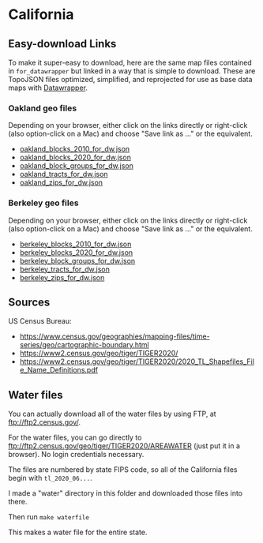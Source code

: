 # California

## Easy-download Links

To make it super-easy to download, here are the same map files contained in `for_datawrapper` but linked in a way that is simple to download. These are TopoJSON files optimized, simplified, and reprojected for use as base data maps with [Datawrapper](https://datawrapper.de).

### Oakland geo files

Depending on your browser, either click on the links directly or right-click (also option-click on a Mac) and choose "Save link as ..." or the equivalent. 

- [oakland_blocks_2010_for_dw.json](https://raw.githubusercontent.com/ReallyGoodSmarts/map-library/main/california/for_datawrapper/oakland_blocks_2010_for_dw.json)
- [oakland_blocks_2020_for_dw.json](https://raw.githubusercontent.com/ReallyGoodSmarts/map-library/main/california/for_datawrapper/oakland_blocks_2020_for_dw.json)
- [oakland_block_groups_for_dw.json](https://raw.githubusercontent.com/ReallyGoodSmarts/map-library/main/california/for_datawrapper/oakland_block_groups_for_dw.json)
- [oakland_tracts_for_dw.json](https://raw.githubusercontent.com/ReallyGoodSmarts/map-library/main/california/for_datawrapper/oakland_tracts_for_dw.json)
- [oakland_zips_for_dw.json](https://raw.githubusercontent.com/ReallyGoodSmarts/map-library/main/california/for_datawrapper/oakland_zips_for_dw.json)

### Berkeley geo files

Depending on your browser, either click on the links directly or right-click (also option-click on a Mac) and choose "Save link as ..." or the equivalent. 

- [berkeley_blocks_2010_for_dw.json](https://raw.githubusercontent.com/ReallyGoodSmarts/map-library/main/california/for_datawrapper/berkeley_blocks_2010_for_dw.json)
- [berkeley_blocks_2020_for_dw.json](https://raw.githubusercontent.com/ReallyGoodSmarts/map-library/main/california/for_datawrapper/berkeley_blocks_2020_for_dw.json)
- [berkeley_block_groups_for_dw.json](https://raw.githubusercontent.com/ReallyGoodSmarts/map-library/main/california/for_datawrapper/berkeley_block_groups_for_dw.json)
- [berkeley_tracts_for_dw.json](https://raw.githubusercontent.com/ReallyGoodSmarts/map-library/main/california/for_datawrapper/berkeley_tracts_for_dw.json)
- [berkeley_zips_for_dw.json](https://raw.githubusercontent.com/ReallyGoodSmarts/map-library/main/california/for_datawrapper/berkeley_zips_for_dw.json)


## Sources

US Census Bureau:

- https://www.census.gov/geographies/mapping-files/time-series/geo/cartographic-boundary.html
- https://www2.census.gov/geo/tiger/TIGER2020/
- https://www2.census.gov/geo/tiger/TIGER2020/2020_TL_Shapefiles_File_Name_Definitions.pdf

## Water files

You can actually download all of the water files by using FTP, at ftp://ftp2.census.gov/.

For the water files, you can go directly to ftp://ftp2.census.gov/geo/tiger/TIGER2020/AREAWATER (just put it in a browser). No login credentials necessary.

The files are numbered by state FIPS code, so all of the California files begin with `tl_2020_06...`.

I made a "water" directory in this folder and downloaded those files into there. 

Then run `make waterfile`

This makes a water file for the entire state.
